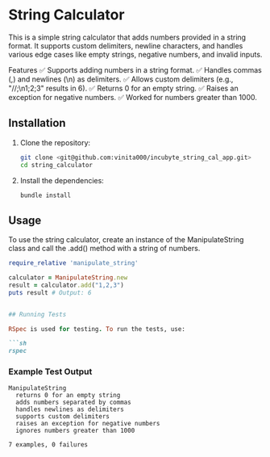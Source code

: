 # String Calculator

This is a simple string calculator that adds numbers provided in a string format. It supports custom delimiters, newline characters, and handles various edge cases like empty strings, negative numbers, and invalid inputs.

  Features
    ✅ Supports adding numbers in a string format.
    ✅ Handles commas (,) and newlines (\n) as delimiters.
    ✅ Allows custom delimiters (e.g., "//;\n1;2;3" results in 6).
    ✅ Returns 0 for an empty string.
    ✅ Raises an exception for negative numbers.
    ✅ Worked for numbers greater than 1000.

## Installation

1. Clone the repository:
    ```sh
    git clone <git@github.com:vinita000/incubyte_string_cal_app.git>
    cd string_calculator
    ```

2. Install the dependencies:
    ```sh
    bundle install
    ```

## Usage

To use the string calculator, create an instance of the ManipulateString class and call the .add() method with a string of numbers.

```rb
require_relative 'manipulate_string'

calculator = ManipulateString.new
result = calculator.add("1,2,3")
puts result # Output: 6


## Running Tests

RSpec is used for testing. To run the tests, use:

```sh
rspec
```

### Example Test Output

```
ManipulateString
  returns 0 for an empty string
  adds numbers separated by commas
  handles newlines as delimiters
  supports custom delimiters
  raises an exception for negative numbers
  ignores numbers greater than 1000

7 examples, 0 failures
```

